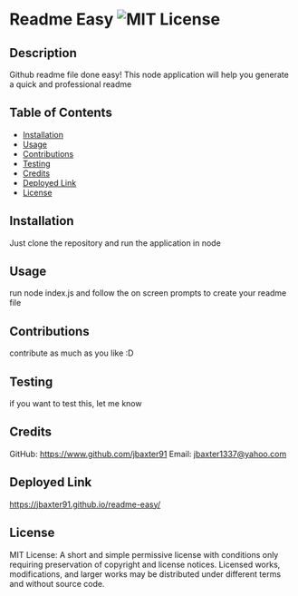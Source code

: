 # Readme Easy ![MIT License](https://img.shields.io/badge/License-MIT-Green)

## Description

Github readme file done easy!  This node application will help you generate a quick and professional readme

## Table of Contents

* [Installation](#installation)
* [Usage](#usage)
* [Contributions](#contributions)
* [Testing](#testing)
* [Credits](#credits)
* [Deployed Link](#Deployed)
* [License](#license)

## Installation
Just clone the repository and run the application in node

## Usage
run node index.js and follow the on screen prompts to create your readme file

## Contributions
contribute as much as you like :D

## Testing
if you want to test this, let me know

## Credits
GitHub: https://www.github.com/jbaxter91
Email: jbaxter1337@yahoo.com
## Deployed Link  
  https://jbaxter91.github.io/readme-easy/
## License
MIT License: A short and simple permissive license with conditions only requiring preservation of copyright and license notices. Licensed works, modifications, and larger works may be distributed under different terms and without source code.